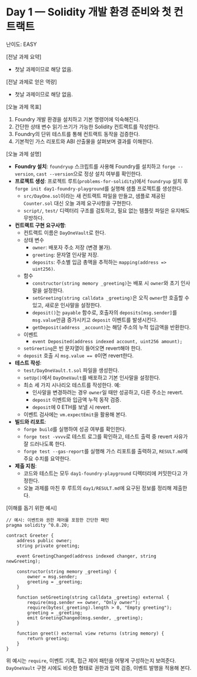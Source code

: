 # Day 1 — Solidity 개발 환경 준비와 첫 컨트랙트

난이도: EASY

[전날 과제 요약]  
- 첫날 과제이므로 해당 없음.

[전날 과제로 얻은 역량]  
- 첫날 과제이므로 해당 없음.

[오늘 과제 목표]  
1. Foundry 개발 환경을 설치하고 기본 명령어에 익숙해진다.  
2. 간단한 상태 변수 읽기·쓰기가 가능한 Solidity 컨트랙트를 작성한다.  
3. Foundry의 단위 테스트를 통해 컨트랙트 동작을 검증한다.  
4. 기본적인 가스 리포트와 ABI 산출물을 살펴보며 결과를 이해한다.

[오늘 과제 설명]  
- **Foundry 설치**: `foundryup` 스크립트를 사용해 Foundry를 설치하고 `forge --version`, `cast --version`으로 정상 설치 여부를 확인한다.  
- **프로젝트 생성**: 프로젝트 루트(`problems-for-solidity`)에서 `foundryup` 설치 후 `forge init day1-foundry-playground`를 실행해 샘플 프로젝트를 생성한다.  
  - `src/DayOne.sol`이라는 새 컨트랙트 파일을 만들고, 샘플로 제공된 `Counter.sol` 대신 오늘 과제 요구사항을 구현한다.  
  - `script/`, `test/` 디렉터리 구조를 검토하고, 필요 없는 템플릿 파일은 유지해도 무방하다.  
- **컨트랙트 구현 요구사항**:  
  - 컨트랙트 이름은 `DayOneVault`로 한다.  
  - 상태 변수  
    - `owner`: 배포자 주소 저장 (변경 불가).  
    - `greeting`: 문자열 인사말 저장.  
    - `deposits`: 주소별 입금 총액을 추적하는 `mapping(address => uint256)`.  
  - 함수  
    - `constructor(string memory _greeting)`는 배포 시 `owner`와 초기 인사말을 설정한다.  
    - `setGreeting(string calldata _greeting)`은 오직 `owner`만 호출할 수 있고, 새로운 인사말을 설정한다.  
    - `deposit()`는 `payable` 함수로, 호출자의 `deposits[msg.sender]`를 `msg.value`만큼 증가시키고 `deposit` 이벤트를 발생시킨다.  
    - `getDeposit(address _account)`는 해당 주소의 누적 입금액을 반환한다.  
  - 이벤트  
    - `event Deposited(address indexed account, uint256 amount);`  
  - `setGreeting`은 빈 문자열이 들어오면 revert해야 한다.  
  - `deposit` 호출 시 `msg.value == 0`이면 revert한다.  
- **테스트 작성**:  
  - `test/DayOneVault.t.sol` 파일을 생성한다.  
  - `setUp()`에서 `DayOneVault`를 배포하고 기본 인사말을 설정한다.  
  - 최소 세 가지 시나리오 테스트를 작성한다. 예:  
    - 인사말을 변경하려는 경우 `owner`일 때만 성공하고, 다른 주소는 revert.  
    - `deposit` 이벤트와 입금액 누적 동작 검증.  
    - `deposit`에 0 ETH를 보낼 시 revert.  
  - 이벤트 검사에는 `vm.expectEmit`을 활용해 본다.  
- **빌드와 리포트**:  
  - `forge build`를 실행하여 성공 여부를 확인한다.  
  - `forge test -vvvv`로 테스트 로그를 확인하고, 테스트 출력 중 revert 사유가 잘 드러나도록 한다.  
  - `forge test --gas-report`를 실행해 가스 리포트를 출력하고, `RESULT.md`에 주요 수치를 요약한다.  
- **제출 지침**:  
  - 코드와 테스트는 모두 `day1-foundry-playground` 디렉터리에 커밋한다고 가정한다.  
  - 오늘 과제를 마친 후 루트의 `day1/RESULT.md`에 요구된 정보를 정리해 제출한다.

[이해를 돕기 위한 예시]  
```solidity
// 예시: 이벤트와 권한 제어를 포함한 간단한 패턴
pragma solidity ^0.8.20;

contract Greeter {
    address public owner;
    string private greeting;

    event GreetingChanged(address indexed changer, string newGreeting);

    constructor(string memory _greeting) {
        owner = msg.sender;
        greeting = _greeting;
    }

    function setGreeting(string calldata _greeting) external {
        require(msg.sender == owner, "Only owner");
        require(bytes(_greeting).length > 0, "Empty greeting");
        greeting = _greeting;
        emit GreetingChanged(msg.sender, _greeting);
    }

    function greet() external view returns (string memory) {
        return greeting;
    }
}
```
위 예시는 `require`, 이벤트 기록, 접근 제어 패턴을 어떻게 구성하는지 보여준다. `DayOneVault` 구현 시에도 비슷한 형태로 권한과 입력 검증, 이벤트 발행을 적용해 본다.
